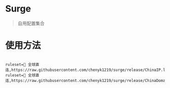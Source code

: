 # Surge
> 自用配置集合

# 使用方法

```shell

ruleset=🎯 全球直连,https://raw.githubusercontent.com/chenyk1219/surge/release/ChinaIP.list
ruleset=🎯 全球直连,https://raw.githubusercontent.com/chenyk1219/surge/release/ChinaDomain.list
```